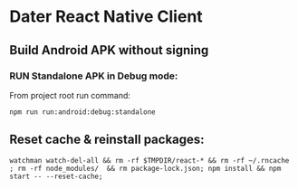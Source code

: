 # Dater React Native Client


## Build Android APK without signing

### RUN Standalone APK in Debug mode:

From project root run command:

`npm run run:android:debug:standalone`

## Reset cache & reinstall packages:

`watchman watch-del-all && rm -rf $TMPDIR/react-* && rm -rf ~/.rncache ; rm -rf node_modules/  && rm package-lock.json; npm install && npm start -- --reset-cache;`

